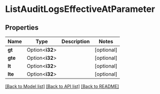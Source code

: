 # ListAuditLogsEffectiveAtParameter

## Properties

Name | Type | Description | Notes
------------ | ------------- | ------------- | -------------
**gt** | Option<**i32**> |  | [optional]
**gte** | Option<**i32**> |  | [optional]
**lt** | Option<**i32**> |  | [optional]
**lte** | Option<**i32**> |  | [optional]

[[Back to Model list]](../README.md#documentation-for-models) [[Back to API list]](../README.md#documentation-for-api-endpoints) [[Back to README]](../README.md)


